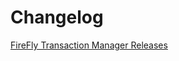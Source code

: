 # Changelog

[FireFly Transaction Manager Releases](https://github.com/hyperledger/firefly-signer/releases)

